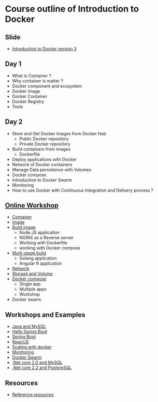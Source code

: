 # Course outline of Introduction to Docker

## Slide
* [Introduction to Docker version 3](https://github.com/up1/course-introduction-docker/blob/master/slide/v3-update/SCK-INTRODUCTION-DOCKER-V3.pdf)

## Day 1
* What is Container ?
* Why container is matter ?
* Docker component and ecosystem
* Docker Image
* Docker Container
* Docker Registry
* Tools

## Day 2
* Store and Get Docker images from Docker Hub
  * Public Docker repository
  * Private Docker repository
* Build containers from images
  * Dockerfile
* Deploy applications with Docker
* Network of Docker containers
* Manage Data persistence with Volumes
* Docker compose
* Introduction to Docker Swarm
* Monitoring 
* How to use Docker with Continuous Integration and Delivery process ?

## [Online Workshop](https://github.com/up1/course-introduction-docker/tree/master/workshop-online)
* [Container](https://github.com/up1/course-introduction-docker/blob/master/workshop-online/container.md)
* [Image](https://github.com/up1/course-introduction-docker/blob/master/workshop-online/image.md)
* [Build image](https://github.com/up1/course-introduction-docker/blob/master/workshop-online/build-image/run.md)
   * Node.JS application
   * NGINX as a Reverse server
   * Working with Dockerfile
   * working with Docker compose
* [Multi-stage build](https://github.com/up1/course-introduction-docker/blob/master/workshop-online/multi-stage-build/run.md)
   * Golang application
   * Angular 9 application
* [Network](https://github.com/up1/course-introduction-docker/blob/master/workshop-online/network.md)
* [Storage and Volume](https://github.com/up1/course-introduction-docker/blob/master/workshop-online/storage.md)
* [Docker compose](https://github.com/up1/course-introduction-docker/tree/master/workshop-online/docker-compose)
  * Single app
  * Multiple apps
  * Workshop
* Docker swarm


## Workshops and Examples
* [Java and MySQL](https://github.com/up1/docker-workshop-java-mysql)
* [Hello Spring Boot](https://github.com/up1/springboot-hello)
* [Spring Boot](https://github.com/up1/demo-springboot-tn)
* [ReactJS](https://github.com/up1/demo-docker-reactjs)
* [Scaling with docker](https://github.com/up1/course-introduction-docker/tree/master/workshop/docker-scaling)
* [Monitoring](https://github.com/up1/course-introduction-docker/tree/master/workshop/monitoring)
* [Docker Swarm](https://github.com/up1/course-introduction-docker/tree/master/workshop/swarm)
* [.Net core 2.0 and MySQL](https://github.com/up1/docker-workshop-dotnet-core-mysql)
* [.Net core 2.2 and PostgreSQL](https://github.com/up1/workshop-testing)

## Resources
* [Reference resources](https://github.com/up1/course-introduction-docker/wiki)
